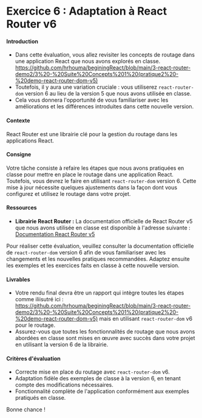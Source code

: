 # Exercice 6 : Adaptation à React Router v6

#### Introduction
- Dans cette évaluation, vous allez revisiter les concepts de routage dans une application React que nous avons explorés en classe.
https://github.com/hrhouma/beginingReact/blob/main/3-react-router-demo2/3%20-%20Suite%20Concepts%201%20(pratique2%20-%20demo-react-router-dom-v5)
- Toutefois, il y aura une variation cruciale : vous utiliserez `react-router-dom` version 6 au lieu de la version 5 que nous avons utilisée en classe.
- Cela vous donnera l'opportunité de vous familiariser avec les améliorations et les différences introduites dans cette nouvelle version.

#### Contexte
React Router est une librairie clé pour la gestion du routage dans les applications React. 

#### Consigne
Votre tâche consiste à refaire les étapes que nous avons pratiquées en classe pour mettre en place le routage dans une application React. Toutefois, vous devrez le faire en utilisant `react-router-dom` version 6. Cette mise à jour nécessite quelques ajustements dans la façon dont vous configurez et utilisez le routage dans votre projet.

#### Ressources
- **Librairie React Router :** La documentation officielle de React Router v5 que nous avons utilisée en classe est disponible à l'adresse suivante : [Documentation React Router v5](https://v5.reactrouter.com/web/guides/quick-start)
  
Pour réaliser cette évaluation, veuillez consulter la documentation officielle de `react-router-dom` version 6 afin de vous familiariser avec les changements et les nouvelles pratiques recommandées. Adaptez ensuite les exemples et les exercices faits en classe à cette nouvelle version.

#### Livrables
- Votre rendu final devra être un rapport  qui intègre toutes les étapes comme iliisutré ici : https://github.com/hrhouma/beginingReact/blob/main/3-react-router-demo2/3%20-%20Suite%20Concepts%201%20(pratique2%20-%20demo-react-router-dom-v5) mais en utilisant `react-router-dom` v6 pour le routage. 
- Assurez-vous que toutes les fonctionnalités de routage que nous avons abordées en classe sont mises en œuvre avec succès dans votre projet en utilisant la version 6 de la librairie.

#### Critères d'évaluation
- Correcte mise en place du routage avec `react-router-dom` v6.
- Adaptation fidèle des exemples de classe à la version 6, en tenant compte des modifications nécessaires.
- Fonctionnalité complète de l'application conformément aux exemples pratiqués en classe.

Bonne chance !
